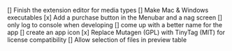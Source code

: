 [] Finish the extension editor for media types
[] Make Mac & Windows executables
[x] Add a purchase button in the Menubar and a nag screen
[] only log to console when developing
[] come up with a better name for the app
[] create an app icon
[x] Replace Mutagen (GPL) with TinyTag (MIT) for license compatibility
[] Allow selection of files in preview table

